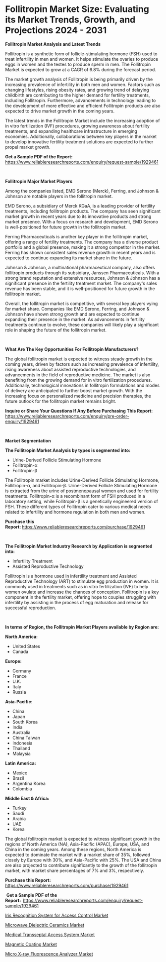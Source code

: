 <p><h1>Follitropin Market Size: Evaluating its Market Trends, Growth, and Projections 2024 - 2031</h1></p><p><strong>Follitropin Market Analysis and Latest Trends</strong></p>
<p><p>Follitropin is a synthetic form of follicle-stimulating hormone (FSH) used to treat infertility in men and women. It helps stimulate the ovaries to produce eggs in women and the testes to produce sperm in men. The Follitropin Market is expected to grow at a CAGR of 6.8% during the forecast period. </p><p>The market growth analysis of Follitropin is being primarily driven by the increasing prevalence of infertility in both men and women. Factors such as changing lifestyles, rising obesity rates, and growing trend of delaying childbirth are contributing to the higher demand for fertility treatments, including Follitropin. Furthermore, advancements in technology leading to the development of more effective and efficient Follitropin products are also expected to drive market growth in the coming years.</p><p>The latest trends in the Follitropin Market include the increasing adoption of in vitro fertilization (IVF) procedures, growing awareness about fertility treatments, and expanding healthcare infrastructure in emerging economies. Additionally, collaborations between key players in the market to develop innovative fertility treatment solutions are expected to further propel market growth.</p></p>
<p><strong>Get a Sample PDF of the Report:&nbsp;</strong> <a href="https://www.reliableresearchreports.com/enquiry/request-sample/1929461">https://www.reliableresearchreports.com/enquiry/request-sample/1929461</a></p>
<p>&nbsp;</p>
<p><strong>Follitropin Major Market Players</strong></p>
<p><p>Among the companies listed, EMD Serono (Merck), Ferring, and Johnson & Johnson are notable players in the follitropin market.</p><p>EMD Serono, a subsidiary of Merck KGaA, is a leading provider of fertility treatments, including follitropin products. The company has seen significant market growth in recent years due to its innovative products and strong market presence. With a focus on research and development, EMD Serono is well-positioned for future growth in the follitropin market.</p><p>Ferring Pharmaceuticals is another key player in the follitropin market, offering a range of fertility treatments. The company has a diverse product portfolio and a global presence, making it a strong competitor in the market. Ferring has shown consistent sales revenue growth in recent years and is expected to continue expanding its market share in the future.</p><p>Johnson & Johnson, a multinational pharmaceutical company, also offers follitropin products through its subsidiary, Janssen Pharmaceuticals. With a strong brand reputation and extensive resources, Johnson & Johnson has a significant presence in the fertility treatment market. The company's sales revenue has been stable, and it is well-positioned for future growth in the follitropin market.</p><p>Overall, the follitropin market is competitive, with several key players vying for market share. Companies like EMD Serono, Ferring, and Johnson & Johnson have shown strong growth and are expected to continue expanding their presence in the market. As advancements in fertility treatments continue to evolve, these companies will likely play a significant role in shaping the future of the follitropin market.</p></p>
<p>&nbsp;</p>
<p><strong>What Are The Key Opportunities For Follitropin Manufacturers?</strong></p>
<p><p>The global follitropin market is expected to witness steady growth in the coming years, driven by factors such as increasing prevalence of infertility, rising awareness about assisted reproductive technologies, and advancements in the field of reproductive medicine. The market is also benefiting from the growing demand for in vitro fertilization procedures. Additionally, technological innovations in follitropin formulations and modes of delivery are anticipated to further boost market growth. With the increasing focus on personalized medicine and precision therapies, the future outlook for the follitropin market remains bright.</p></p>
<p><strong>Inquire or Share Your Questions If Any Before Purchasing This Report:</strong> <a href="https://www.reliableresearchreports.com/enquiry/pre-order-enquiry/1929461">https://www.reliableresearchreports.com/enquiry/pre-order-enquiry/1929461</a></p>
<p>&nbsp;</p>
<p><strong>Market Segmentation</strong></p>
<p><strong>The Follitropin Market Analysis by types is segmented into:</strong></p>
<p><ul><li>Urine-Derived Follicle Stimulating Hormone</li><li>Follitropin-α</li><li>Follitropin-β</li></ul></p>
<p><p>The Follitropin market includes Urine-Derived Follicle Stimulating Hormone, Follitropin-α, and Follitropin-β. Urine-Derived Follicle Stimulating Hormone is extracted from the urine of postmenopausal women and used for fertility treatments. Follitropin-α is a recombinant form of FSH produced in a laboratory setting, while Follitropin-β is a genetically engineered version of FSH. These different types of Follitropin cater to various medical needs related to infertility and hormone regulation in both men and women.</p></p>
<p><strong>Purchase this Report:&nbsp;</strong><a href="https://www.reliableresearchreports.com/purchase/1929461">https://www.reliableresearchreports.com/purchase/1929461</a></p>
<p>&nbsp;</p>
<p><strong>The Follitropin Market Industry Research by Application is segmented into:</strong></p>
<p><ul><li>Infertility Treatment</li><li>Assisted Reproductive Technology</li></ul></p>
<p><p>Follitropin is a hormone used in infertility treatment and Assisted Reproductive Technology (ART) to stimulate egg production in women. It is commonly used in treatments such as in vitro fertilization (IVF) to help women ovulate and increase the chances of conception. Follitropin is a key component in the fertility market, offering hope to couples struggling with infertility by assisting in the process of egg maturation and release for successful reproduction.</p></p>
<p>&nbsp;</p>
<p><strong>In terms of Region, the Follitropin Market Players available by Region are:</strong></p>
<p>
    <p> <strong> North America: </strong>
        <ul>
            <li>United States</li>
            <li>Canada</li>
        </ul>
        </p> 
    <p> <strong> Europe: </strong>
        <ul>
            <li>Germany</li>
            <li>France</li>
            <li>U.K.</li>
            <li>Italy</li>
            <li>Russia</li>
        </ul>
        </p> 
    <p> <strong> Asia-Pacific: </strong>
        <ul>
            <li>China</li>
            <li>Japan</li>
            <li>South Korea</li>
            <li>India</li>
            <li>Australia</li>
            <li>China Taiwan</li>
            <li>Indonesia</li>
            <li>Thailand</li>
            <li>Malaysia</li>
        </ul>
        </p> 
    <p> <strong> Latin America: </strong>
        <ul>
            <li>Mexico</li>
            <li>Brazil</li>
            <li>Argentina Korea</li>
            <li>Colombia</li>
        </ul>
        </p> 
    <p> <strong> Middle East & Africa: </strong>
        <ul>
            <li>Turkey</li>
            <li>Saudi</li>
            <li>Arabia</li>
            <li>UAE</li>
            <li>Korea</li>
        </ul>
    </p>
    </p>
<p><p>The global follitropin market is expected to witness significant growth in the regions of North America (NA), Asia-Pacific (APAC), Europe, USA, and China in the coming years. Among these regions, North America is expected to dominate the market with a market share of 35%, followed closely by Europe with 30%, and Asia-Pacific with 25%. The USA and China are also projected to contribute significantly to the growth of the follitropin market, with market share percentages of 7% and 3%, respectively.</p></p>
<p><strong>Purchase this Report: </strong><a href="https://www.reliableresearchreports.com/purchase/1929461">https://www.reliableresearchreports.com/purchase/1929461</a></p>
<p>&nbsp;<strong>Get a Sample PDF of the Report:&nbsp;&nbsp;</strong><a href="https://www.reliableresearchreports.com/enquiry/request-sample/1929461">https://www.reliableresearchreports.com/enquiry/request-sample/1929461</a></p>
<p><strong></strong></p>
<p><p><a href="https://cedar-agate-3da.notion.site/Iris-Recognition-System-for-Access-Control-Market-A-Comprehensive-Report-of-its-Market-Share-Grow-5789b66a0c264911bf69f329bf3300fa">Iris Recognition System for Access Control Market</a></p><p><a href="https://view.publitas.com/reportprime-1/microwave-dielectric-ceramics-market-size-global-industry-overview-market-segmentation-and-forecast-2024-to-2031/">Microwave Dielectric Ceramics Market</a></p><p><a href="https://copper-carbon-84f.notion.site/Medical-Transseptal-Access-System-Market-Size-and-Growth-Market-Segmentation-Regional-and-Country--912accf7c4a1462a9c7be56c9ab1afec">Medical Transseptal Access System Market</a></p><p><a href="https://view.publitas.com/reportprime-1/magnetic-coating-market-provides-detailed-segmentation-of-this-market-based-on-type-application-and-region-and-forecast-for-the-period-from-2024-2031/">Magnetic Coating Market</a></p><p><a href="https://circular-yam-9b9.notion.site/Micro-X-ray-Fluorescence-Analyzer-Market-Research-Report-Unlocks-Analysis-on-the-Market-Financial-St-12101923cb4b471aa7d92630db89f3de">Micro X-ray Fluorescence Analyzer Market</a></p></p>